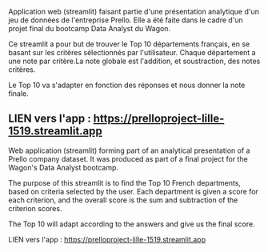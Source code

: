 Application web (streamlit) faisant partie d'une présentation analytique d'un jeu de données de l'entreprise Prello. 
Elle a été faite dans le cadre d'un projet final du bootcamp Data Analyst du Wagon. 

Ce streamlit a pour but de trouver le Top 10 départements français, en se basant sur les critères sélectionnés par l'utilisateur.
Chaque département a une note par critère.La note globale est l'addition, et soustraction, des notes critères. 

Le Top 10 va s'adapter en fonction des réponses et nous donner la note finale. 

LIEN vers l'app : https://prelloproject-lille-1519.streamlit.app
--------------------------------------------------------------------------------------------------------------------------

Web application (streamlit) forming part of an analytical presentation of a Prello company dataset. 
It was produced as part of a final project for the Wagon's Data Analyst bootcamp. 

The purpose of this streamlit is to find the Top 10 French departments, based on criteria selected by the user.
Each department is given a score for each criterion, and the overall score is the sum and subtraction of the criterion scores. 

The Top 10 will adapt according to the answers and give us the final score. 

LIEN vers l'app : https://prelloproject-lille-1519.streamlit.app
